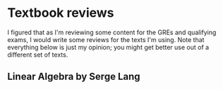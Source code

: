 # Textbook reviews

I figured that as I'm reviewing some content for the GREs and qualifying exams, I would write some reviews for the texts I'm using. Note that everything below is just my opinion; you might get better use out of a different set of texts.

## Linear Algebra by Serge Lang
